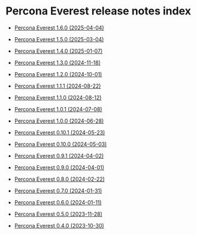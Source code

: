 # Percona Everest release notes index


- [Percona Everest 1.6.0 (2025-04-04)](Percona-Everest-1.6.0-(2025-04-16).md)

- [Percona Everest 1.5.0 (2025-03-04)](Percona-Everest-1.5.0-(2025-03-04).md)

- [Percona Everest 1.4.0 (2025-01-07)](Percona-Everest-1.4.0-(2025-01-07).md)
- [Percona Everest 1.3.0 (2024-11-18)](Percona-Everest-1.3.0-(2024-11-18).md)
- [Percona Everest 1.2.0 (2024-10-01)](Percona-Everest-1.2.0-(2024-10-01).md)
- [Percona Everest 1.1.1 (2024-08-22)](Percona-Everest-1.1.1-(2024-08-22).md)
- [Percona Everest 1.1.0 (2024-08-12)](Percona-Everest-1.1.0-(2024-08-12).md)
- [Percona Everest 1.0.1 (2024-07-08)](Percona-Everest-1.0.1-(2024-07-08).md)
- [Percona Everest 1.0.0 (2024-06-28)](Percona-Everest-1.0.0-(2024-06-28).md)
- [Percona Everest 0.10.1 (2024-05-23)](Percona-Everest-0.10.1-(2024-05-23).md)
- [Percona Everest 0.10.0 (2024-05-03)](Percona-Everest-0.10.0-(2024-05-03).md)
- [Percona Everest 0.9.1 (2024-04-02)](Percona-Everest-0.9.1-(2024-04-02).md)
- [Percona Everest 0.9.0 (2024-04-01)](Percona-Everest-0.9.0-(2024-04-01).md)
- [Percona Everest 0.8.0 (2024-02-22)](Percona-Everest-0.8.0-(2024-02-22).md)
- [Percona Everest 0.7.0 (2024-01-31)](Percona-Everest-0.7.0-(2024-01-31).md)
- [Percona Everest 0.6.0 (2024-01-11)](Percona-Everest-0.6.0-(2024-01-11).md)

- [Percona Everest 0.5.0 (2023-11-28)](Percona-Everest-0.5.0-(2023-11-28).md)

- [Percona Everest 0.4.0 (2023-10-30)](Percona-Everest-0.4.0-(2023-10-30).md)


















